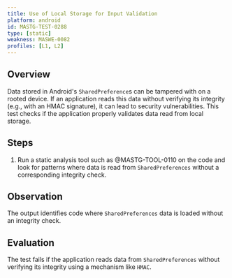 ```yaml
---
title: Use of Local Storage for Input Validation
platform: android
id: MASTG-TEST-0288
type: [static]
weakness: MASWE-0082
profiles: [L1, L2]
---
```


## Overview

Data stored in Android's `SharedPreference`s can be tampered with on a rooted device. If an application reads this data without verifying its integrity (e.g., with an HMAC signature), it can lead to security vulnerabilities. This test checks if the application properly validates data read from local storage.

## Steps

1. Run a static analysis tool such as @MASTG-TOOL-0110 on the code and look for patterns where data is read from `SharedPreferences` without a corresponding integrity check.

## Observation

The output identifies code where `SharedPreferences` data is loaded without an integrity check.

## Evaluation

The test fails if the application reads data from `SharedPreferences` without verifying its integrity using a mechanism like `HMAC`.
